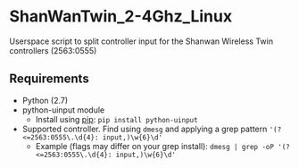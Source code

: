 # ShanWanTwin_2-4Ghz_Linux
Userspace script to split controller input for the Shanwan Wireless Twin controllers (2563:0555)


## Requirements
- Python (2.7)
- python-uinput module
  - Install using [pip](https://pip.pypa.io/en/stable/installing/#id7): `pip install python-uinput`
- Supported controller. Find using `dmesg` and applying a grep pattern `'(?<=2563:0555\.\d{4}: input,)\w{6}\d'`
   - Example (flags may differ on your grep install): `dmesg | grep -oP '(?<=2563:0555\.\d{4}: input,)\w{6}\d'`
